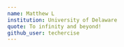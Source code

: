 ```yaml
---
name: Matthew L
institution: University of Delaware
quote: To infinity and beyond!
github_user: techercise
---
```


